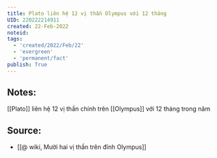 ```yaml
---
title: Plato liên hệ 12 vị thần Olympus với 12 tháng
UID: 220222214911
created: 22-Feb-2022
noteid:
tags:
  - 'created/2022/Feb/22'
  - 'evergreen'
  - 'permanent/fact'
publish: True
---
```

## Notes:
 [[Plato]] liên hệ 12 vị thần chính trên [[Olympus]] với 12 tháng trong năm

## Source:
- [[@ wiki, Mười hai vị thần trên đỉnh Olympus]]




